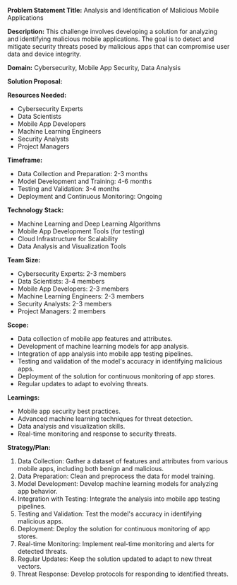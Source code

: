 **Problem Statement Title:** Analysis and Identification of Malicious Mobile Applications

**Description:** This challenge involves developing a solution for analyzing and identifying malicious mobile applications. The goal is to detect and mitigate security threats posed by malicious apps that can compromise user data and device integrity.

**Domain:** Cybersecurity, Mobile App Security, Data Analysis

**Solution Proposal:**

**Resources Needed:**
- Cybersecurity Experts
- Data Scientists
- Mobile App Developers
- Machine Learning Engineers
- Security Analysts
- Project Managers

**Timeframe:**
- Data Collection and Preparation: 2-3 months
- Model Development and Training: 4-6 months
- Testing and Validation: 3-4 months
- Deployment and Continuous Monitoring: Ongoing

**Technology Stack:**
- Machine Learning and Deep Learning Algorithms
- Mobile App Development Tools (for testing)
- Cloud Infrastructure for Scalability
- Data Analysis and Visualization Tools

**Team Size:**
- Cybersecurity Experts: 2-3 members
- Data Scientists: 3-4 members
- Mobile App Developers: 2-3 members
- Machine Learning Engineers: 2-3 members
- Security Analysts: 2-3 members
- Project Managers: 2 members

**Scope:**
- Data collection of mobile app features and attributes.
- Development of machine learning models for app analysis.
- Integration of app analysis into mobile app testing pipelines.
- Testing and validation of the model's accuracy in identifying malicious apps.
- Deployment of the solution for continuous monitoring of app stores.
- Regular updates to adapt to evolving threats.

**Learnings:**
- Mobile app security best practices.
- Advanced machine learning techniques for threat detection.
- Data analysis and visualization skills.
- Real-time monitoring and response to security threats.

**Strategy/Plan:**
1. Data Collection: Gather a dataset of features and attributes from various mobile apps, including both benign and malicious.
2. Data Preparation: Clean and preprocess the data for model training.
3. Model Development: Develop machine learning models for analyzing app behavior.
4. Integration with Testing: Integrate the analysis into mobile app testing pipelines.
5. Testing and Validation: Test the model's accuracy in identifying malicious apps.
6. Deployment: Deploy the solution for continuous monitoring of app stores.
7. Real-time Monitoring: Implement real-time monitoring and alerts for detected threats.
8. Regular Updates: Keep the solution updated to adapt to new threat vectors.
9. Threat Response: Develop protocols for responding to identified threats.